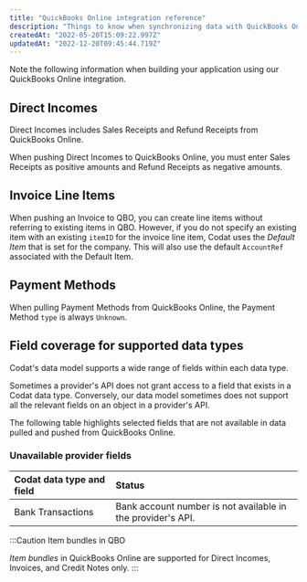 ```yaml
---
title: "QuickBooks Online integration reference"
description: "Things to know when synchronizing data with QuickBooks Online."
createdAt: "2022-05-20T15:09:22.997Z"
updatedAt: "2022-12-20T09:45:44.719Z"
---
```


Note the following information when building your application using our QuickBooks Online integration.

## Direct Incomes

Direct Incomes includes Sales Receipts and Refund Receipts from QuickBooks Online.

When pushing Direct Incomes to QuickBooks Online, you must enter Sales Receipts as positive amounts and Refund Receipts as negative amounts.

## Invoice Line Items

When pushing an Invoice to QBO, you can create line items without referring to existing items in QBO. However, if you do not specify an existing item with an existing `itemID` for the invoice line item, Codat uses the _Default Item_ that is set for the company. This will also use the default `AccountRef` associated with the Default Item.

## Payment Methods

When pulling Payment Methods from QuickBooks Online, the Payment Method `type` is always `Unknown`.

## Field coverage for supported data types

Codat's data model supports a wide range of fields within each data type.

Sometimes a provider's API does not grant access to a field that exists in a Codat data type. Conversely, our data model sometimes does not support all the relevant fields on an object in a provider's API.

The following table highlights selected fields that are not available in data pulled and pushed from QuickBooks Online.

### Unavailable provider fields

| Codat data type and field | Status                                                      |
| :------------------------ | :---------------------------------------------------------- |
| Bank Transactions         | Bank account number is not available in the provider's API. |

:::Caution Item bundles in QBO

_Item bundles_ in QuickBooks Online are supported for Direct Incomes, Invoices, and Credit Notes only.
:::
